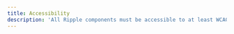 ```yaml
---
title: Accessibility
description: 'All Ripple components must be accessible to at least WCAG 2.1 AA. This is a guide for ensuring Ripple components meet accessibility best practices.'
---
```

